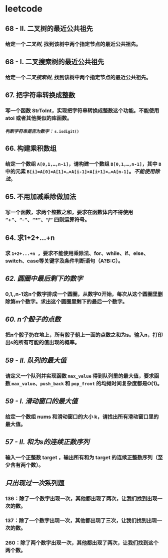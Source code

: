 # leetcode
## 68 - II. 二叉树的最近公共祖先
### 给定一个*二叉树*, 找到该树中两个指定节点的最近公共祖先。
## 68 - I. 二叉搜索树的最近公共祖先
### 给定一个*二叉搜索树*, 找到该树中两个指定节点的最近公共祖先。
## 67. 把字符串转换成整数
### 写一个函数 StrToInt，实现把字符串转换成整数这个功能。不能使用 atoi 或者其他类似的库函数。
#### *判断字符串是否为数字：* `s.isdigit()`
## 66. 构建乘积数组
### 给定一个数组 `A[0,1,…,n-1]`，请构建一个数组 `B[0,1,…,n-1]`，其中 `B` 中的元素 `B[i]=A[0]×A[1]×…×A[i-1]×A[i+1]×…×A[n-1]`。*不能使用除法*。
## 65. 不用加减乘除做加法
### 写一个函数，求两个整数之和，要求在函数体内不得使用 “+”、“-”、“*”、“/” 四则运算符号。
## 64. 求1+2+…+n
### 求 `1+2+...+n `，要求不能使用乘除法、for、while、if、else、switch、case等关键字及条件判断语句（A?B:C）。
## *62. 圆圈中最后剩下的数字*
### 0,1,,n-1这n个数字排成一个圆圈，从数字0开始，每次从这个圆圈里删除第m个数字。求出这个圆圈里剩下的最后一个数字。
## *60. n个骰子的点数*
### 把n个骰子扔在地上，所有骰子朝上一面的点数之和为s。输入n，打印出s的所有可能的值出现的概率。
## *59 - II. 队列的最大值*
### 请定义一个队列并实现函数 `max_value` 得到队列里的最大值，要求函数 `max_value`、`push_back` 和 `pop_front` 的均摊时间复杂度都是O(1)。
## *59 - I. 滑动窗口的最大值*
### 给定一个数组 nums 和滑动窗口的大小 k，请找出所有滑动窗口里的最大值。
## *57 - II. 和为s的连续正数序列*
### 输入一个正整数 target ，输出所有和为 target 的连续正整数序列（至少含有两个数）。
## *只出现过一次*系列题
### 136：除了一个数字出现一次，其他都出现了两次，让我们找到出现一次的数。
### 137：除了一个数字出现一次，其他都出现了三次，让我们找到出现一次的数。 
### 260：除了两个数字出现一次，其他都出现了两次，让我们找到这个两个数。




